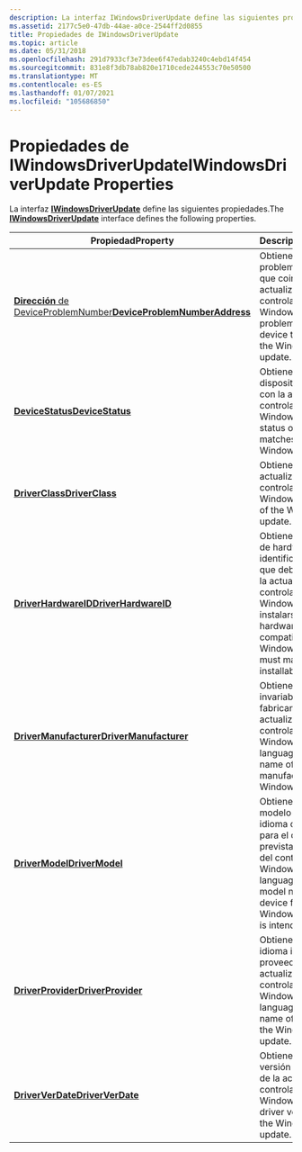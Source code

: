 ```yaml
---
description: La interfaz IWindowsDriverUpdate define las siguientes propiedades.
ms.assetid: 2177c5e0-47db-44ae-a0ce-2544ff2d0855
title: Propiedades de IWindowsDriverUpdate
ms.topic: article
ms.date: 05/31/2018
ms.openlocfilehash: 291d7933cf3e73dee6f47edab3240c4ebd14f454
ms.sourcegitcommit: 831e8f3db78ab820e1710cede244553c70e50500
ms.translationtype: MT
ms.contentlocale: es-ES
ms.lasthandoff: 01/07/2021
ms.locfileid: "105686850"
---
```

# <a name="iwindowsdriverupdate-properties"></a><span data-ttu-id="43edd-103">Propiedades de IWindowsDriverUpdate</span><span class="sxs-lookup"><span data-stu-id="43edd-103">IWindowsDriverUpdate Properties</span></span>

<span data-ttu-id="43edd-104">La interfaz [**IWindowsDriverUpdate**](/windows/desktop/api/Wuapi/nn-wuapi-iwindowsdriverupdate) define las siguientes propiedades.</span><span class="sxs-lookup"><span data-stu-id="43edd-104">The [**IWindowsDriverUpdate**](/windows/desktop/api/Wuapi/nn-wuapi-iwindowsdriverupdate) interface defines the following properties.</span></span>



| <span data-ttu-id="43edd-105">Propiedad</span><span class="sxs-lookup"><span data-stu-id="43edd-105">Property</span></span>                                                                                                    | <span data-ttu-id="43edd-106">Descripción</span><span class="sxs-lookup"><span data-stu-id="43edd-106">Description</span></span>                                                                                           |
|-------------------------------------------------------------------------------------------------------------|-------------------------------------------------------------------------------------------------------|
| <span data-ttu-id="43edd-107">[](/windows/desktop/api/Wuapi/nf-wuapi-iwindowsdriverupdate-get_deviceproblemnumber)[**Dirección** de DeviceProblemNumber](/windows/desktop/api/Wuapi/nf-wuapi-iwebproxy-get_address)</span><span class="sxs-lookup"><span data-stu-id="43edd-107">[**DeviceProblemNumber**](/windows/desktop/api/Wuapi/nf-wuapi-iwindowsdriverupdate-get_deviceproblemnumber)[**Address**](/windows/desktop/api/Wuapi/nf-wuapi-iwebproxy-get_address)</span></span> | <span data-ttu-id="43edd-108">Obtiene el número de problema del dispositivo que coincide con la actualización del controlador de Windows.</span><span class="sxs-lookup"><span data-stu-id="43edd-108">Gets the problem number of the device that matches for the Windows driver update.</span></span>                     |
| [<span data-ttu-id="43edd-109">**DeviceStatus**</span><span class="sxs-lookup"><span data-stu-id="43edd-109">**DeviceStatus**</span></span>](/windows/desktop/api/Wuapi/nf-wuapi-iwindowsdriverupdate-get_devicestatus)                                                   | <span data-ttu-id="43edd-110">Obtiene el estado del dispositivo que coincide con la actualización del controlador de Windows.</span><span class="sxs-lookup"><span data-stu-id="43edd-110">Gets the status of the device that matches for the Windows driver update.</span></span>                             |
| [<span data-ttu-id="43edd-111">**DriverClass**</span><span class="sxs-lookup"><span data-stu-id="43edd-111">**DriverClass**</span></span>](/windows/desktop/api/Wuapi/nf-wuapi-iwindowsdriverupdate-get_driverclass)                                                     | <span data-ttu-id="43edd-112">Obtiene la clase de la actualización del controlador de Windows.</span><span class="sxs-lookup"><span data-stu-id="43edd-112">Gets the class of the Windows driver update.</span></span>                                                          |
| [<span data-ttu-id="43edd-113">**DriverHardwareID**</span><span class="sxs-lookup"><span data-stu-id="43edd-113">**DriverHardwareID**</span></span>](/windows/desktop/api/Wuapi/nf-wuapi-iwindowsdriverupdate-get_driverhardwareid)                                           | <span data-ttu-id="43edd-114">Obtiene el identificador de hardware o el identificador compatible que debe coincidir con la actualización del controlador de Windows para poder instalarse.</span><span class="sxs-lookup"><span data-stu-id="43edd-114">Gets the hardware ID or compatible ID that the Windows driver update must match to be installable.</span></span>    |
| [<span data-ttu-id="43edd-115">**DriverManufacturer**</span><span class="sxs-lookup"><span data-stu-id="43edd-115">**DriverManufacturer**</span></span>](/windows/desktop/api/Wuapi/nf-wuapi-iwindowsdriverupdate-get_drivermanufacturer)                                       | <span data-ttu-id="43edd-116">Obtiene el nombre invariable de idioma del fabricante de la actualización del controlador de Windows.</span><span class="sxs-lookup"><span data-stu-id="43edd-116">Gets the language-invariant name of the manufacturer of the Windows driver update.</span></span>                    |
| [<span data-ttu-id="43edd-117">**DriverModel**</span><span class="sxs-lookup"><span data-stu-id="43edd-117">**DriverModel**</span></span>](/windows/desktop/api/Wuapi/nf-wuapi-iwindowsdriverupdate-get_drivermodel)                                                     | <span data-ttu-id="43edd-118">Obtiene el nombre de modelo invariable de idioma del dispositivo para el que está prevista la actualización del controlador de Windows.</span><span class="sxs-lookup"><span data-stu-id="43edd-118">Gets the language-invariant model name of the device for which the Windows driver update is intended.</span></span> |
| [<span data-ttu-id="43edd-119">**DriverProvider**</span><span class="sxs-lookup"><span data-stu-id="43edd-119">**DriverProvider**</span></span>](/windows/desktop/api/Wuapi/nf-wuapi-iwindowsdriverupdate-get_driverprovider)                                               | <span data-ttu-id="43edd-120">Obtiene el nombre de idioma invariable del proveedor de la actualización del controlador de Windows.</span><span class="sxs-lookup"><span data-stu-id="43edd-120">Gets the language-invariant name of the provider of the Windows driver update.</span></span>                        |
| [<span data-ttu-id="43edd-121">**DriverVerDate**</span><span class="sxs-lookup"><span data-stu-id="43edd-121">**DriverVerDate**</span></span>](/windows/desktop/api/Wuapi/nf-wuapi-iwindowsdriverupdate-get_driververdate)                                                 | <span data-ttu-id="43edd-122">Obtiene la fecha de la versión del controlador de la actualización del controlador de Windows.</span><span class="sxs-lookup"><span data-stu-id="43edd-122">Gets the driver version date of the Windows driver update.</span></span>                                            |



 

 

 



